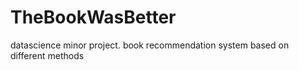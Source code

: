 # TheBookWasBetter
 datascience minor project. book recommendation system based on different methods
